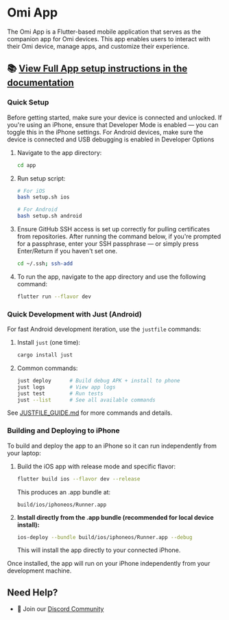 # Omi App

The Omi App is a Flutter-based mobile application that serves as the companion app for Omi devices. This app enables users to interact with their Omi device, manage apps, and customize their experience.

## 📚 **[View Full App setup instructions in the documentation](https://docs.omi.me/doc/developer/AppSetup)**

### Quick Setup

Before getting started, make sure your device is connected and unlocked. If you're using an iPhone, ensure that Developer Mode is enabled — you can toggle this in the iPhone settings. For Android devices, make sure the device is connected and USB debugging is enabled in Developer Options

1. Navigate to the app directory:
   ```bash
   cd app
   ```

2. Run setup script:
   ```bash
   # For iOS
   bash setup.sh ios

   # For Android
   bash setup.sh android
   ```
 
3. Ensure GitHub SSH access is set up correctly for pulling certificates from repositories. After running the command below, if you're prompted for a passphrase, enter your SSH passphrase — or simply press Enter/Return if you haven't set one.
    ```bash
   cd ~/.ssh; ssh-add
   ```

4. To run the app, navigate to the app directory and use the following command:
   ```bash
   flutter run --flavor dev
   ```

### Quick Development with Just (Android)

For fast Android development iteration, use the `justfile` commands:

1. Install `just` (one time):
   ```bash
   cargo install just
   ```

2. Common commands:
   ```bash
   just deploy      # Build debug APK + install to phone
   just logs        # View app logs
   just test        # Run tests
   just --list      # See all available commands
   ```

See [JUSTFILE_GUIDE.md](JUSTFILE_GUIDE.md) for more commands and details.

### Building and Deploying to iPhone

To build and deploy the app to an iPhone so it can run independently from your laptop:

1. Build the iOS app with release mode and specific flavor:
   ```bash
   flutter build ios --flavor dev --release
   ```
   This produces an .app bundle at:
   ```
   build/ios/iphoneos/Runner.app
   ```

2. **Install directly from the .app bundle (recommended for local device install):**
   ```bash
   ios-deploy --bundle build/ios/iphoneos/Runner.app --debug
   ```
   This will install the app directly to your connected iPhone.

Once installed, the app will run on your iPhone independently from your development machine.

## Need Help?

- 💬 Join our [Discord Community](http://discord.omi.me)
